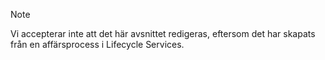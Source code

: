 > [!NOTE]
> Vi accepterar inte att det här avsnittet redigeras, eftersom det har skapats från en affärsprocess i Lifecycle Services.